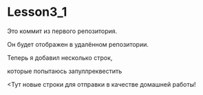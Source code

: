 # Lesson3_1

Это коммит из первого репозитория.

Он будет отображен в удалённом репозитории.

Теперь я добавил несколько строк,

которые попытаюсь запуллреквестить

<Тут новые строки для отправки в качестве домашней работы!